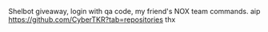 Shelbot giveaway, login with qa code, my friend's NOX team commands.
aip https://github.com/CyberTKR?tab=repositories thx
